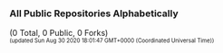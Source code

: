 
### All Public Repositories Alphabetically

(0 Total, 0 Public, 0 Forks)<br>
<sup><sub>(updated Sun Aug 30 2020 18:01:47 GMT+0000 (Coordinated Universal Time))</sub></sup>

